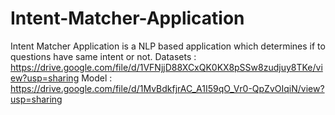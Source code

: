 # Intent-Matcher-Application
Intent Matcher Application is a NLP based application which determines if to questions have same intent or not.
Datasets : https://drive.google.com/file/d/1VFNjjD88XCxQK0KX8pSSw8zudjuy8TKe/view?usp=sharing
Model : https://drive.google.com/file/d/1MvBdkfjrAC_A1I59qO_Vr0-QpZvOIqiN/view?usp=sharing
